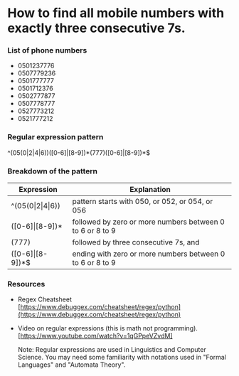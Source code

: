 # How to find all mobile numbers with exactly three consecutive 7s.

### List of phone numbers
- 0501237776
- 0507779236
- 0501777777
- 0501712376
- 0502777877
- 0507778777
- 0527773212
- 0521777212

### Regular expression pattern
^(05(0|2|4|6))([0-6]|[8-9])\*(777)([0-6]|[8-9])*$

### Breakdown of the pattern
| Expression | Explanation |
| ------ | ------ |
|^(05(0\|2\|4\|6)) | pattern starts with 050, or 052, or 054, or 056
|([0-6]\|[8-9])* | followed by zero or more numbers between 0 to 6 or 8 to 9
|\(777\) | followed by three consecutive 7s, and
| \(\[0-6]\|[8-9])\*\$ | ending with zero or more numbers between 0 to 6 or 8 to 9

### Resources
- Regex Cheatsheet
[https://www.debuggex.com/cheatsheet/regex/python](https://www.debuggex.com/cheatsheet/regex/python)
- Video on regular expressions (this is math not programming). 
[https://www.youtube.com/watch?v=1qGPpeVZvdM]

    Note:
Regular expressions are used in Linguistics and Computer Science. You may need some familiarity with notations used in "Formal Languages" and "Automata Theory". 
